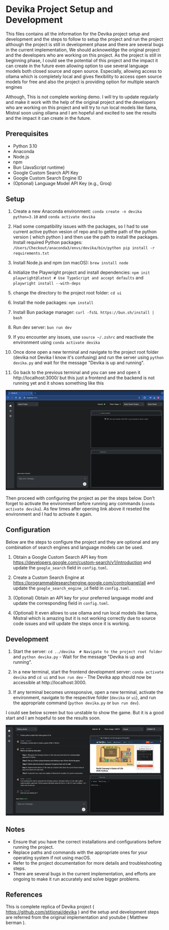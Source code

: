 # Devika Project Setup and Development

This files contains all the information for the Devika project setup and development and the steps to follow to setup the project and run the project although the project is still in development phase and there are several bugs in the current implementation,  We should acknoweldge the original project and the developers who are working on this project. As the project is still in beginning phase, I could see the potential of this project and the impact it can create in the future even allowing option to use several language models both closed source and open source. Especially, allowing access to ollama which is completely local and gives flexibility to access open source models for free and also the project  is providing option for multiple search engines

Although, This is not complete working demo. I will try to update regularly and make it work with the help of the original project and the developers who are working on this project and  will try to run local models like llama, Mistral soon using ollama and I am hopeful and excited to see the results and the impact it can create in the future.

## Prerequisites

- Python 3.10
- Anaconda
- Node.js
- npm
- Bun (JavaScript runtime)
- Google Custom Search API Key
- Google Custom Search Engine ID
- (Optional) Language Model API Key (e.g., Groq)

## Setup

1. Create a new Anaconda environment: `conda create -n devika python=3.10` and `conda activate devika`

2. Had some compatibility issues with the packages, so I had to use current active python vesion of repo  and to getthe path of the python version ( which python ) and then use the path to install the packages.
   Install required Python packages: 
   `/Users/Checkout/anaconda3/envs/devika/bin/python pip install -r requirements.txt`

3. Install Node.js and npm (on macOS): `brew install node`

4. Initialize the Playwright project and install dependencies: `npm init playwright@latest # Use TypeScript and accept defaults` and `playwright install --with-deps`

5. change the directory to the project root folder: `cd ui`

6. Install the node packages: `npm install`

7. Install Bun package manager: `curl -fsSL https://bun.sh/install | bash`

8. Run dev server: `bun run dev`

9. If you encounter any issues,  use `source ~/.zshrc` and reactivate the environment using 
   `conda activate devika`

10. Once done open a new terminal and navigate to the project root folder (devika not Devika I know it's confusing) and run the server using `python devika.py` and wait for the message "Devika is up and running".

11. Go back to the previous terminal and you can see and open it  http://localhost:3000/
but this just a frontend and the backend is not running yet and it shows something like this

![alt text](sample1.png)

Then proceed with configuring the project as per the steps below. Don't forget to activate the environment before running any commands (`conda activate devika`). As few times after opening link above it reseted the environment and I had to activate it again.  

## Configuration

Below are the steps to configure the project and they are optional and any combination of search engines and language models can be used.


1. Obtain a Google Custom Search API key from https://developers.google.com/custom-search/v1/introduction and update the `google_search` field in `config.toml`.

2. Create a Custom Search Engine at https://programmablesearchengine.google.com/controlpanel/all and update the `google_search_engine_id` field in `config.toml`.

3. (Optional) Obtain an API key for your preferred language model and update the corresponding field in `config.toml`.

4. (Optional) It even allows to use ollama and run local models like llama, Mistral which is amazing but it is not working correctly due to source code issues and will update the steps once it is working.

## Development

1. Start the server: `cd ../devika  # Navigate to the project root folder` and `python devika.py` - Wait for the message "Devika is up and running".

2. In a new terminal, start the frontend development server: `conda activate devika` and `cd ui` and `bun run dev` - The Devika app should now be accessible at http://localhost:3000.

3. If any terminal becomes unresponsive, open a new terminal, activate the environment, navigate to the respective folder (`devika` or `ui`), and run the appropriate command (`python devika.py` or `bun run dev`).

I could see below screen but too unstable to show the game. But it is a good start and I am hopeful to see the results soon.

![alt text](sample2.png)

## Notes

- Ensure that you have the correct installations and configurations before running the project.
- Replace paths and commands with the appropriate ones for your operating system if not using macOS.
- Refer to the project documentation for more details and troubleshooting steps.
- There are several bugs in the current implementation, and efforts are ongoing to make it run accurately and solve bigger problems.

## References

This is complete replica of Devika project ( https://github.com/stitionai/devika ) and the setup and development steps are referred from the original implementation and youtube ( Matthew berman ).


